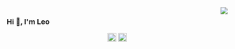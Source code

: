 <img  src="https://github-readme-stats.vercel.app/api?username=kevoj&show_icons=true&icon_color=28df99&text_color=718096&bg_color=ffffff&hide_title=true" align='right'/>

### Hi 👋, I'm Leo

<p align="center">
<a href=https://codepen.io/kevoj target="blank"><img align="center" src=https://cdn.jsdelivr.net/npm/simple-icons@3.0.1/icons/codepen.svg alt="kevoj" height="20" width="20" /></a>
<a href=https://twitter.com/_kevoj target="blank"><img align="center" src=https://cdn.jsdelivr.net/npm/simple-icons@3.0.1/icons/twitter.svg alt="kevoj" height="20" width="20" /></a>
</p>
<!--
<p>👨‍💻 Skills:</p>
<p align="left">
  <img src="https://konpa.github.io/devicon/devicon.git/icons/react/react-original-wordmark.svg" alt="react" width="40" height="40"/>
  <img src="https://konpa.github.io/devicon/devicon.git/icons/redux/redux-original.svg" alt="redux" width="40" height="40"/>
  <img src="https://konpa.github.io/devicon/devicon.git/icons/amazonwebservices/amazonwebservices-original-wordmark.svg" alt="amazonwebservices" width="40" height="40"/>
  <img src="https://konpa.github.io/devicon/devicon.git/icons/bootstrap/bootstrap-plain.svg" alt="bootstrap" width="40" height="40"/>
  <img src="https://konpa.github.io/devicon/devicon.git/icons/css3/css3-original-wordmark.svg" alt="css3" width="40" height="40"/>
  <img src="https://konpa.github.io/devicon/devicon.git/icons/docker/docker-original-wordmark.svg" alt="docker" width="40" height="40"/>
  <img src="https://konpa.github.io/devicon/devicon.git/icons/html5/html5-original-wordmark.svg" alt="html5" width="40" height="40"/>
  <img src="https://konpa.github.io/devicon/devicon.git/icons/javascript/javascript-original.svg" alt="javascript" width="40" height="40"/>
  <img src="https://konpa.github.io/devicon/devicon.git/icons/mongodb/mongodb-original-wordmark.svg" alt="mongodb" width="40" height="40"/>
  <img src="https://konpa.github.io/devicon/devicon.git/icons/mysql/mysql-original-wordmark.svg" alt="mysql" width="40" height="40"/>
  <img src="https://konpa.github.io/devicon/devicon.git/icons/postgresql/postgresql-original-wordmark.svg" alt="postgresql" width="40" height="40"/>
  <img src="https://konpa.github.io/devicon/devicon.git/icons/nodejs/nodejs-original-wordmark.svg" alt="nodejs" width="40" height="40"/>
  <img src="https://konpa.github.io/devicon/devicon.git/icons/python/python-original-wordmark.svg" alt="python" width="40" height="40"/>
  <img src="https://konpa.github.io/devicon/devicon.git/icons/oracle/oracle-original.svg" alt="oracle" width="40" height="40"/>
  <img src="https://konpa.github.io/devicon/devicon.git/icons/linux/linux-original.svg" alt="linux" width="40" height="40"/>
  <img src="https://konpa.github.io/devicon/devicon.git/icons/webpack/webpack-original.svg" alt="webpack" width="40" height="40"/>
  <img src="https://konpa.github.io/devicon/devicon.git/icons/express/express-original-wordmark.svg" alt="express" width="40" height="40"/>
</p>
-->

<!--![Anurag's github stats](https://github-readme-stats.vercel.app/api?username=kevoj&hide=["contribs","prs","issues"])-->
